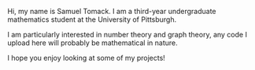 Hi, my name is Samuel Tomack. I am a third-year undergraduate mathematics student at the University of Pittsburgh.

I am particularly interested in number theory and graph theory, any code I upload here will probably be mathematical in nature.

I hope you enjoy looking at some of my projects!
